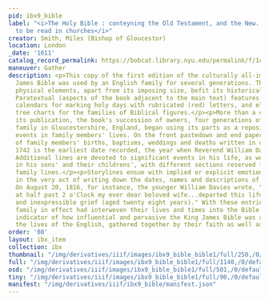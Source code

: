 ```yaml
---
pid: ibx9_bible
label: "<i>The Holy Bible : conteyning the Old Testament, and the New...appointed
  to be read in churches</i>"
creator: Smith, Miles (Bishop of Gloucestor)
location: London
_date: '1611'
catalog_record_permalink: https://bobcat.library.nyu.edu/permalink/f/1c17uag/nyu_aleph000595219
maneuver: Gather
description: <p>This copy of the first edition of the culturally all-important King
  James Bible was used by an English family for several generations. The book's ornate
  physical elements, apart from its imposing size, befit its historical significance.
  Paratextual (aspects of the book adjacent to the main text) features include monthly
  calendars for marking holy days with rubricated (red) letters, and elaborate genealogical
  tree charts for the families of Biblical figures.</p><p>More than a century after
  its publication, the book's succession of owners, four generations of the Davies
  family in Gloucestershire, England, began using its parts as a repository for pivotal
  events in family members' lives. On the front pastedown and end paper are the dates
  of family members' births, baptisms, weddings and deaths written in different hands.
  1742 is the earliest date recorded, the year when Reverend William Davies was born.
  Additional lines are devoted to significant events in his life, as well as those
  in his sons' and their childrens', with different sections reserved for different
  family lines.</p><p>Storylines ensue with implied or explicit emotional richness
  in the very act of writing down the dates, names and descriptions of pivotal events.
  On August 20, 1816, for instance, the younger William Davies wrote, "This morning
  at half past 2 o'Clock my ever dear beloved wife...departed this life to my great
  and inexpressible grief (aged twenty eight years)." With these entries the Davies
  family in effect had interwoven their lives and times into the Bible's fabric, an
  indicator of how influential and pervasive the King James Bible was as a book in
  the lives of the English, gathered together by their faith as well as family ties.</p>
order: '08'
layout: ibx_item
collection: ibx
thumbnail: "/img/derivatives/iiif/images/ibx9_bible_bible1/full/250,/0/default.jpg"
full: "/img/derivatives/iiif/images/ibx9_bible_bible1/full/1140,/0/default.jpg"
osd: "/img/derivatives/iiif/images/ibx9_bible_bible1/full/501,/0/default.jpg"
tiny: "/img/derivatives/iiif/images/ibx9_bible_bible1/full/90,/0/default.jpg"
manifest: "/img/derivatives/iiif/ibx9_bible/manifest.json"
---
```

